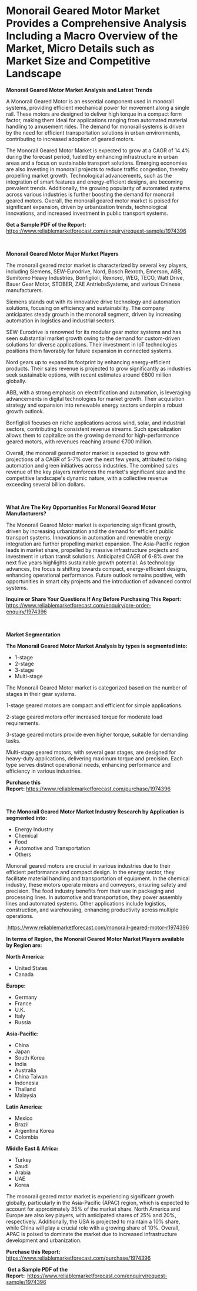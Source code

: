 <p><h1>Monorail Geared Motor Market Provides a Comprehensive Analysis Including a Macro Overview of the Market, Micro Details such as Market Size and Competitive Landscape</h1></p><p><strong>Monorail Geared Motor Market Analysis and Latest Trends</strong></p>
<p><p>A Monorail Geared Motor is an essential component used in monorail systems, providing efficient mechanical power for movement along a single rail. These motors are designed to deliver high torque in a compact form factor, making them ideal for applications ranging from automated material handling to amusement rides. The demand for monorail systems is driven by the need for efficient transportation solutions in urban environments, contributing to increased adoption of geared motors.</p><p>The Monorail Geared Motor Market is expected to grow at a CAGR of 14.4% during the forecast period, fueled by enhancing infrastructure in urban areas and a focus on sustainable transport solutions. Emerging economies are also investing in monorail projects to reduce traffic congestion, thereby propelling market growth. Technological advancements, such as the integration of smart features and energy-efficient designs, are becoming prevalent trends. Additionally, the growing popularity of automated systems across various industries is further boosting the demand for monorail geared motors. Overall, the monorail geared motor market is poised for significant expansion, driven by urbanization trends, technological innovations, and increased investment in public transport systems.</p></p>
<p><strong>Get a Sample PDF of the Report:&nbsp;</strong> <a href="https://www.reliablemarketforecast.com/enquiry/request-sample/1974396?utm_campaign=2890&utm_medium=2&utm_source=Github&utm_content=ia&utm_term=12042025&utm_id=monorail-geared-motor">https://www.reliablemarketforecast.com/enquiry/request-sample/1974396</a></p>
<p>&nbsp;</p>
<p><strong>Monorail Geared Motor Major Market Players</strong></p>
<p><p>The monorail geared motor market is characterized by several key players, including Siemens, SEW-Eurodrive, Nord, Bosch Rexroth, Emerson, ABB, Sumitomo Heavy Industries, Bonfiglioli, Rexnord, WEG, TECO, Watt Drive, Bauer Gear Motor, STOBER, ZAE AntriebsSysteme, and various Chinese manufacturers.</p><p>Siemens stands out with its innovative drive technology and automation solutions, focusing on efficiency and sustainability. The company anticipates steady growth in the monorail segment, driven by increasing automation in logistics and industrial sectors.</p><p>SEW-Eurodrive is renowned for its modular gear motor systems and has seen substantial market growth owing to the demand for custom-driven solutions for diverse applications. Their investment in IoT technologies positions them favorably for future expansion in connected systems.</p><p>Nord gears up to expand its footprint by enhancing energy-efficient products. Their sales revenue is projected to grow significantly as industries seek sustainable options, with recent estimates around €600 million globally.</p><p>ABB, with a strong emphasis on electrification and automation, is leveraging advancements in digital technologies for market growth. Their acquisition strategy and expansion into renewable energy sectors underpin a robust growth outlook.</p><p>Bonfiglioli focuses on niche applications across wind, solar, and industrial sectors, contributing to consistent revenue streams. Such specialization allows them to capitalize on the growing demand for high-performance geared motors, with revenues reaching around €700 million.</p><p>Overall, the monorail geared motor market is expected to grow with projections of a CAGR of 5-7% over the next few years, attributed to rising automation and green initiatives across industries. The combined sales revenue of the key players reinforces the market's significant size and the competitive landscape's dynamic nature, with a collective revenue exceeding several billion dollars.</p></p>
<p>&nbsp;</p>
<p><strong>What Are The Key Opportunities For Monorail Geared Motor Manufacturers?</strong></p>
<p><p>The Monorail Geared Motor market is experiencing significant growth, driven by increasing urbanization and the demand for efficient public transport systems. Innovations in automation and renewable energy integration are further propelling market expansion. The Asia-Pacific region leads in market share, propelled by massive infrastructure projects and investment in urban transit solutions. Anticipated CAGR of 6-8% over the next five years highlights sustainable growth potential. As technology advances, the focus is shifting towards compact, energy-efficient designs, enhancing operational performance. Future outlook remains positive, with opportunities in smart city projects and the introduction of advanced control systems.</p></p>
<p><strong>Inquire or Share Your Questions If Any Before Purchasing This Report:</strong> <a href="https://www.reliablemarketforecast.com/enquiry/pre-order-enquiry/1974396?utm_campaign=2890&utm_medium=2&utm_source=Github&utm_content=ia&utm_term=12042025&utm_id=monorail-geared-motor">https://www.reliablemarketforecast.com/enquiry/pre-order-enquiry/1974396</a></p>
<p>&nbsp;</p>
<p><strong>Market Segmentation</strong></p>
<p><strong>The Monorail Geared Motor Market Analysis by types is segmented into:</strong></p>
<p><ul><li>1-stage</li><li>2-stage</li><li>3-stage</li><li>Multi-stage</li></ul></p>
<p><p>The Monorail Geared Motor market is categorized based on the number of stages in their gear systems. </p><p>1-stage geared motors are compact and efficient for simple applications. </p><p>2-stage geared motors offer increased torque for moderate load requirements. </p><p>3-stage geared motors provide even higher torque, suitable for demanding tasks. </p><p>Multi-stage geared motors, with several gear stages, are designed for heavy-duty applications, delivering maximum torque and precision. Each type serves distinct operational needs, enhancing performance and efficiency in various industries.</p></p>
<p><strong>Purchase this Report:&nbsp;</strong><a href="https://www.reliablemarketforecast.com/purchase/1974396?utm_campaign=2890&utm_medium=2&utm_source=Github&utm_content=ia&utm_term=12042025&utm_id=monorail-geared-motor">https://www.reliablemarketforecast.com/purchase/1974396</a></p>
<p>&nbsp;</p>
<p><strong>The Monorail Geared Motor Market Industry Research by Application is segmented into:</strong></p>
<p><ul><li>Energy Industry</li><li>Chemical</li><li>Food</li><li>Automotive and Transportation</li><li>Others</li></ul></p>
<p><p>Monorail geared motors are crucial in various industries due to their efficient performance and compact design. In the energy sector, they facilitate material handling and transportation of equipment. In the chemical industry, these motors operate mixers and conveyors, ensuring safety and precision. The food industry benefits from their use in packaging and processing lines. In automotive and transportation, they power assembly lines and automated systems. Other applications include logistics, construction, and warehousing, enhancing productivity across multiple operations.</p></p>
<p><a href="https://www.reliablemarketforecast.com/monorail-geared-motor-r1974396?utm_campaign=2890&utm_medium=2&utm_source=Github&utm_content=ia&utm_term=12042025&utm_id=monorail-geared-motor">&nbsp;https://www.reliablemarketforecast.com/monorail-geared-motor-r1974396</a></p>
<p><strong>In terms of Region, the Monorail Geared Motor Market Players available by Region are:</strong></p>
<p>
    <p> <strong> North America: </strong>
        <ul>
            <li>United States</li>
            <li>Canada</li>
        </ul>
        </p> 
    <p> <strong> Europe: </strong>
        <ul>
            <li>Germany</li>
            <li>France</li>
            <li>U.K.</li>
            <li>Italy</li>
            <li>Russia</li>
        </ul>
        </p> 
    <p> <strong> Asia-Pacific: </strong>
        <ul>
            <li>China</li>
            <li>Japan</li>
            <li>South Korea</li>
            <li>India</li>
            <li>Australia</li>
            <li>China Taiwan</li>
            <li>Indonesia</li>
            <li>Thailand</li>
            <li>Malaysia</li>
        </ul>
        </p> 
    <p> <strong> Latin America: </strong>
        <ul>
            <li>Mexico</li>
            <li>Brazil</li>
            <li>Argentina Korea</li>
            <li>Colombia</li>
        </ul>
        </p> 
    <p> <strong> Middle East & Africa: </strong>
        <ul>
            <li>Turkey</li>
            <li>Saudi</li>
            <li>Arabia</li>
            <li>UAE</li>
            <li>Korea</li>
        </ul>
    </p>
    </p>
<p><p>The monorail geared motor market is experiencing significant growth globally, particularly in the Asia-Pacific (APAC) region, which is expected to account for approximately 35% of the market share. North America and Europe are also key players, with anticipated shares of 25% and 20%, respectively. Additionally, the USA is projected to maintain a 10% share, while China will play a crucial role with a growing share of 10%. Overall, APAC is poised to dominate the market due to increased infrastructure development and urbanization.</p></p>
<p><strong>Purchase this Report: </strong><a href="https://www.reliablemarketforecast.com/purchase/1974396?utm_campaign=2890&utm_medium=2&utm_source=Github&utm_content=ia&utm_term=12042025&utm_id=monorail-geared-motor">https://www.reliablemarketforecast.com/purchase/1974396</a></p>
<p>&nbsp;<strong>Get a Sample PDF of the Report:&nbsp;&nbsp;</strong><a href="https://www.reliablemarketforecast.com/enquiry/request-sample/1974396?utm_campaign=2890&utm_medium=2&utm_source=Github&utm_content=ia&utm_term=12042025&utm_id=monorail-geared-motor">https://www.reliablemarketforecast.com/enquiry/request-sample/1974396</a></p>
<p><strong></strong></p>
<p><p></p><p></p><p></p></p>